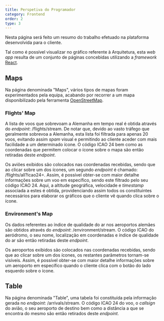 ```yaml
---
title: Perspetiva do Programador
category: Frontend
order: 2
type: 3
---
```


Nesta página será feito um resumo do trabalho efetuado na plataforma desenvolvida para o cliente.

Tal como é possível visualizar no gráfico referente à Arquitetura, esta *web app* resulta de um conjunto de páginas concebidas utilizando a *framework* [React](https://reactjs.org).

## Maps

Na página denominada "Maps", vários tipos de mapas foram experimentados pela equipa, acabando por recorrer a um mapa disponibilizado pela ferramenta [OpenStreetMap](https://www.openstreetmap.org).

### Flights' Map

A lista de voos que sobrevoam a Alemanha em tempo real é obtida através do *endpoint*: /flights/stream. De notar que, devido ao vasto tráfego que geralmente sobrevoa a Alemanha, esta lista foi filtrada para apenas 20 voos, evitando assim *spam* visual e permitindo ao cliente aceder com mais facilidade a um determinado ícone. O código ICAO 24 bem como as coordenadas que permitem colocar o ícone sobre o mapa são então retiradas deste *endpoint*.

Os aviões exibidos são colocados nas coordenadas recebidas, sendo que ao clicar sobre um dos ícones, um segundo *endpoint* é chamado: /flights/all?icao24=<id>. Assim, é possível obter-se com maior detalhe informações sobre um voo em específico, sendo este filtrado pelo seu código ICAO 24. Aqui, a altitude geográfica, velocidade e *timestamp* associada a estes é obtida, providenciando assim todos os constituintes necessários para elaborar os gráficos que o cliente vê quando clica sobre o ícone.

### Environment's Map

Os dados referentes ao índice de qualidade do ar nos aeroportos alemães são obtidos através do *endpoint*: /environment/stream. O código ICAO do aeródromo, o seu nome, localização em coordenadas e índice de qualidade do ar são então retiradas deste *endpoint*.

Os aeroportos exibidos são colocados nas coordenadas recebidas, sendo que ao clicar sobre um dos ícones, os restantes parâmetros tornam-se visíveis. Assim, é possível obter-se com maior detalhe informações sobre um aeroporto em específico quando o cliente clica com o botão do lado esquerdo sobre o ícone.

## Table

Na página denominada "Table", uma tabela foi constituída pela informação gerada no *endpoint*: /arrivals/stream. O código ICAO 24 do voo, o *callsign* do avião, o seu aeroporto de destino bem como a distância a que se encontra do mesmo são então retirados deste *endpoint*.
